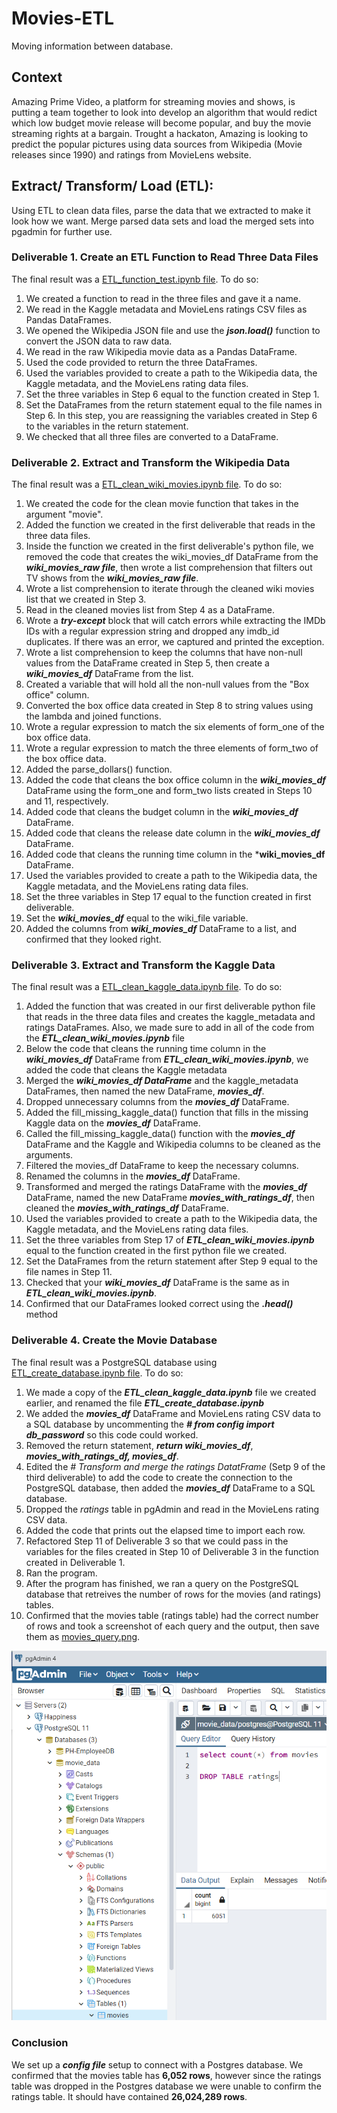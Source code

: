 # Movies-ETL
Moving information between database.

## Context
Amazing Prime Video, a platform for streaming movies and shows, is putting a team together to look into develop an algorithm that would redict which low budget movie release will become popular, and buy the movie streaming rights at a bargain. Trought a hackaton, Amazing is looking to predict the popular pictures using data sources from Wikipedia (Movie releases since 1990) and ratings from MovieLens website.

## Extract/ Transform/ Load (ETL):
Using ETL to clean data files, parse the data that we extracted to make it look how we want. Merge parsed data sets and load the merged sets into pgadmin for further use.

### Deliverable 1. Create an ETL Function to Read Three Data Files 
The final result was a [ETL_function_test.ipynb file](https://github.com/GloriaY007/Movies-ETL/blob/master/Challenge/ETL_function_test.ipynb). To do so:
1. We created a function to read in the three files and gave it a name.
2. We read in the Kaggle metadata and MovieLens ratings CSV files as Pandas DataFrames.
3. We opened the Wikipedia JSON file and use the ***json.load()*** function to convert the JSON data to raw data.
4. We read in the raw Wikipedia movie data as a Pandas DataFrame.
5. Used the code provided to return the three DataFrames.
6. Used the variables provided to create a path to the Wikipedia data, the Kaggle metadata, and the MovieLens rating data files.
7. Set the three variables in Step 6 equal to the function created in Step 1.
8. Set the DataFrames from the return statement equal to the file names in Step 6. In this step, you are reassigning the variables created in Step 6 to the variables in the return statement.
9. We checked that all three files are converted to a DataFrame.

### Deliverable 2. Extract and Transform the Wikipedia Data
The final result was a [ETL_clean_wiki_movies.ipynb file](https://github.com/GloriaY007/Movies-ETL/blob/master/Challenge/ETL_clean_wiki_movies.ipynb). To do so:
1. We created the code for the clean movie function that takes in the argument "movie".
2. Added the function we created in the first deliverable that reads in the three data files.
3. Inside the function we created in the first deliverable's python file, we removed the code that creates the wiki_movies_df DataFrame from the ***wiki_movies_raw file***, then wrote a list comprehension that filters out TV shows from the ***wiki_movies_raw file***.
4. Wrote a list comprehension to iterate through the cleaned wiki movies list that we created in Step 3.
5. Read in the cleaned movies list from Step 4 as a DataFrame.
6. Wrote a ***try-except*** block that will catch errors while extracting the IMDb IDs with a regular expression string and dropped any imdb_id duplicates. If there was an error, we captured and printed the exception.
7. Wrote a list comprehension to keep the columns that have non-null values from the DataFrame created in Step 5, then create a ***wiki_movies_df*** DataFrame from the list.
8. Created a variable that will hold all the non-null values from the "Box office" column.
9. Converted the box office data created in Step 8 to string values using the lambda and joined functions.
10. Wrote a regular expression to match the six elements of form_one of the box office data.
11. Wrote a regular expression to match the three elements of form_two of the box office data.
12. Added the parse_dollars() function.
13. Added the code that cleans the box office column in the ***wiki_movies_df*** DataFrame using the form_one and form_two lists created in Steps 10 and 11, respectively.
14. Added code that cleans the budget column in the ***wiki_movies_df*** DataFrame.
15. Added code that cleans the release date column in the ***wiki_movies_df*** DataFrame.
16. Added code that cleans the running time column in the ***wiki_movies_df** DataFrame.
17. Used the variables provided to create a path to the Wikipedia data, the Kaggle metadata, and the MovieLens rating data files.
18. Set the three variables in Step 17 equal to the function created in first deliverable.
19. Set the ***wiki_movies_df*** equal to the wiki_file variable.
20. Added the columns from ***wiki_movies_df*** DataFrame to a list, and confirmed that they looked right.

### Deliverable 3. Extract and Transform the Kaggle Data
The final result was a [ETL_clean_kaggle_data.ipynb file](https://github.com/GloriaY007/Movies-ETL/blob/master/Challenge/ETL_clean_kaggle_data.ipynb). To do so:
1. Added the function that was created in our first deliverable python file that reads in the three data files and creates the kaggle_metadata and ratings DataFrames. Also, we made sure to add in all of the code from the ***ETL_clean_wiki_movies.ipynb*** file
2. Below the code that cleans the running time column in the ***wiki_movies_df*** DataFrame from ***ETL_clean_wiki_movies.ipynb***, we added the code that cleans the Kaggle metadata
3. Merged the ***wiki_movies_df DataFrame*** and the kaggle_metadata DataFrames, then named the new DataFrame, ***movies_df***.
4. Dropped unnecessary columns from the ***movies_df*** DataFrame.
5. Added the fill_missing_kaggle_data() function that fills in the missing Kaggle data on the ***movies_df*** DataFrame.
6. Called the fill_missing_kaggle_data() function with the ***movies_df*** DataFrame and the Kaggle and Wikipedia columns to be cleaned as the arguments.
7. Filtered the movies_df DataFrame to keep the necessary columns.
8. Renamed the columns in the ***movies_df*** DataFrame.
9. Transformed and merged the ratings DataFrame with the ***movies_df*** DataFrame, named the new DataFrame ***movies_with_ratings_df***, then cleaned the ***movies_with_ratings_df*** DataFrame.
10. Used the variables provided to create a path to the Wikipedia data, the Kaggle metadata, and the MovieLens rating data files.
11. Set the three variables from Step 17 of ***ETL_clean_wiki_movies.ipynb*** equal to the function created in the first python file we created.
12. Set the DataFrames from the return statement after Step 9 equal to the file names in Step 11.
13. Checked that your ***wiki_movies_df*** DataFrame is the same as in ***ETL_clean_wiki_movies.ipynb***.
14. Confirmed that our DataFrames looked correct using the ***.head()*** method

### Deliverable 4. Create the Movie Database
The final result was a PostgreSQL database using [ETL_create_database.ipynb file](https://github.com/GloriaY007/Movies-ETL/blob/master/Challenge/ETL_create_database.ipynb). To do so:
1. We made a copy of the ***ETL_clean_kaggle_data.ipynb*** file we created earlier, and renamed the file ***ETL_create_database.ipynb*** 
2. We added the ***movies_df*** DataFrame and MovieLens rating CSV data to a SQL database by uncommenting the ***# from config import db_password*** so this code could worked.
3. Removed the return statement, ***return wiki_movies_df***, ***movies_with_ratings_df, movies_df***.
4. Edited the *# Transform and merge the ratings DatatFrame* (Setp 9 of the third deliverable) to add the code to create the connection to the PostgreSQL database, then added the ***movies_df*** DataFrame to a SQL database.
5. Dropped the *ratings* table in pgAdmin and read in the MovieLens rating CSV data.
6. Added the code that prints out the elapsed time to import each row.
7. Refactored Step 11 of Deliverable 3 so that we could pass in the variables for the files created in Step 10 of Deliverable 3 in the function created in Deliverable 1.
8. Ran the program.
9. After the program has finished, we ran a query on the PostgreSQL database that retreives the number of rows for the movies (and ratings) tables.
10. Confirmed that the movies table (ratings table) had the correct number of rows and took a screenshot of each query and the output, then save them as [movies_query.png](https://github.com/GloriaY007/Movies-ETL/blob/master/Resources/movies_query.PNG).

![movies_query.png](https://github.com/GloriaY007/Movies-ETL/blob/master/Resources/movies_query.PNG)

### Conclusion
We set up a ***config file*** setup to connect with a Postgres database. We confirmed that the movies table has **6,052 rows**, however since the ratings table was dropped in the Postgres database we were unable to confirm the ratings table. It should have contained **26,024,289 rows**.
